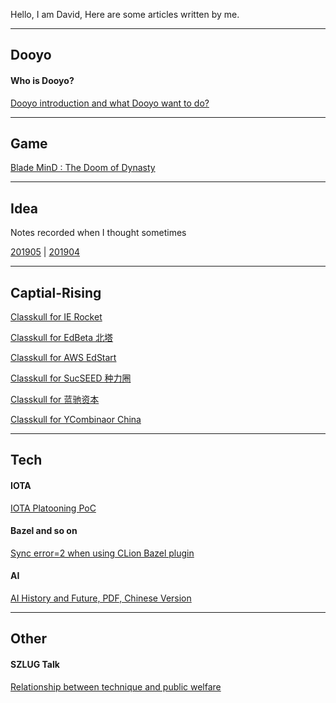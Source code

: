 
Hello, I am David, Here are some articles written by me.



---
## Dooyo

#### Who is Dooyo?

[Dooyo introduction and what Dooyo want to do?]( /dooyo/dooyo_intro_4_csme )


---
## Game

[Blade MinD : The Doom of Dynasty]( /cike/readme_en )


---
## Idea

Notes recorded when I thought sometimes

[201905]( /idea/201905 ) | [201904]( /idea/201904 )


---
## Captial-Rising

[Classkull for IE Rocket]( /classkull/ierockets )

[Classkull for EdBeta 北塔]( /classkull/edbeta )

[Classkull for AWS EdStart]( /classkull/awsedstart )

[Classkull for SucSEED 种力圈]( /classkull/sucseed )

[Classkull for 蓝驰资本 ]( /classkull/brv )

[Classkull for YCombinaor China]( /classkull/ycombinator )


---
## Tech

#### IOTA

[IOTA Platooning PoC]( /other/iota_based_platooning )
 

#### Bazel and so on

[Sync error=2 when using CLion Bazel plugin]( /tech/clion_bazel_plugin )
 
 
#### AI

[AI History and Future, PDF, Chinese Version]( /tech/AI_History_and_Future.df.20190517.1307.pdf )
 

---
## Other

#### SZLUG Talk 

[Relationship between technique and public welfare](/other/szlug_talk_with_xiaoban_20190224)




